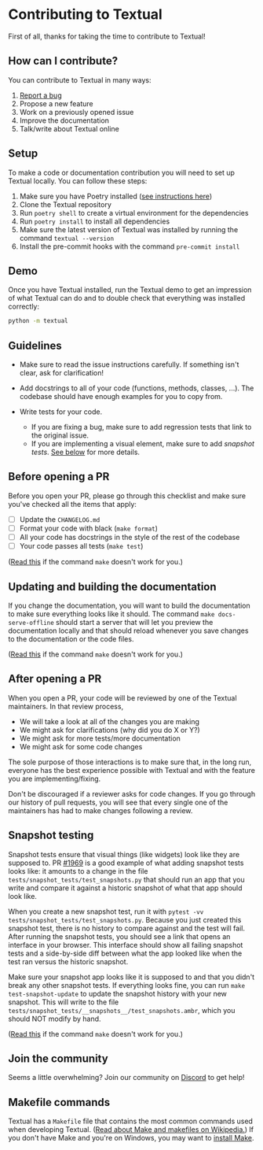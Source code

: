 # Contributing to Textual

First of all, thanks for taking the time to contribute to Textual!

## How can I contribute?

You can contribute to Textual in many ways:

 1. [Report a bug](https://github.com/textualize/textual/issues/new?title=%5BBUG%5D%20short%20bug%20description&template=bug_report.md)
 2. Propose a new feature
 3. Work on a previously opened issue
 4. Improve the documentation
 5. Talk/write about Textual online


## Setup

To make a code or documentation contribution you will need to set up Textual locally.
You can follow these steps:

 1. Make sure you have Poetry installed ([see instructions here](https://python-poetry.org))
 2. Clone the Textual repository
 3. Run `poetry shell` to create a virtual environment for the dependencies
 4. Run `poetry install` to install all dependencies
 5. Make sure the latest version of Textual was installed by running the command `textual --version`
 6. Install the pre-commit hooks with the command `pre-commit install`

## Demo

Once you have Textual installed, run the Textual demo to get an impression of what Textual can do and to double check that everything was installed correctly:

```bash
python -m textual
```

## Guidelines

- Make sure to read the issue instructions carefully. If something isn't clear, ask for clarification!

- Add docstrings to all of your code (functions, methods, classes, ...). The codebase should have enough examples for you to copy from.

- Write tests for your code.
  - If you are fixing a bug, make sure to add regression tests that link to the original issue.
  - If you are implementing a visual element, make sure to add _snapshot tests_. [See below](#snapshot-testing) for more details.

## Before opening a PR

Before you open your PR, please go through this checklist and make sure you've checked all the items that apply:

 - [ ] Update the `CHANGELOG.md`
 - [ ] Format your code with black (`make format`)
 - [ ] All your code has docstrings in the style of the rest of the codebase
 - [ ] Your code passes all tests (`make test`)

([Read this](#makefile-commands) if the command `make` doesn't work for you.)

## Updating and building the documentation

If you change the documentation, you will want to build the documentation to make sure everything looks like it should.
The command `make docs-serve-offline` should start a server that will let you preview the documentation locally and that should reload whenever you save changes to the documentation or the code files.

([Read this](#makefile-commands) if the command `make` doesn't work for you.)

## After opening a PR

When you open a PR, your code will be reviewed by one of the Textual maintainers.
In that review process,

- We will take a look at all of the changes you are making
- We might ask for clarifications (why did you do X or Y?)
- We might ask for more tests/more documentation
- We might ask for some code changes

The sole purpose of those interactions is to make sure that, in the long run, everyone has the best experience possible with Textual and with the feature you are implementing/fixing.

Don't be discouraged if a reviewer asks for code changes.
If you go through our history of pull requests, you will see that every single one of the maintainers has had to make changes following a review.

## Snapshot testing

Snapshot tests ensure that visual things (like widgets) look like they are supposed to.
PR [#1969](https://github.com/Textualize/textual/pull/1969) is a good example of what adding snapshot tests looks like: it amounts to a change in the file `tests/snapshot_tests/test_snapshots.py` that should run an app that you write and compare it against a historic snapshot of what that app should look like.

When you create a new snapshot test, run it with `pytest -vv tests/snapshot_tests/test_snapshots.py`.
Because you just created this snapshot test, there is no history to compare against and the test will fail.
After running the snapshot tests, you should see a link that opens an interface in your browser.
This interface should show all failing snapshot tests and a side-by-side diff between what the app looked like when the test ran versus the historic snapshot.

Make sure your snapshot app looks like it is supposed to and that you didn't break any other snapshot tests.
If everything looks fine, you can run `make test-snapshot-update` to update the snapshot history with your new snapshot.
This will write to the file `tests/snapshot_tests/__snapshots__/test_snapshots.ambr`, which you should NOT modify by hand.

([Read this](#makefile-commands) if the command `make` doesn't work for you.)

## Join the community

Seems a little overwhelming?
Join our community on [Discord](https://discord.gg/uNRPEGCV) to get help!

## Makefile commands

Textual has a `Makefile` file that contains the most common commands used when developing Textual.
([Read about Make and makefiles on Wikipedia.](https://en.wikipedia.org/wiki/Make_(software)))
If you don't have Make and you're on Windows, you may want to [install Make](https://stackoverflow.com/q/32127524/2828287).
